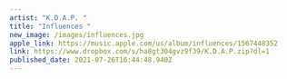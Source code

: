 ```yaml
---
artist: "K.D.A.P. "
title: "Influences "
new_image: /images/influences.jpg
apple_link: https://music.apple.com/us/album/influences/1567448352
link: https://www.dropbox.com/s/ha8gt304gvz9f39/K.D.A.P.zip?dl=1
published_date: 2021-07-26T16:44:48.940Z
---
```

